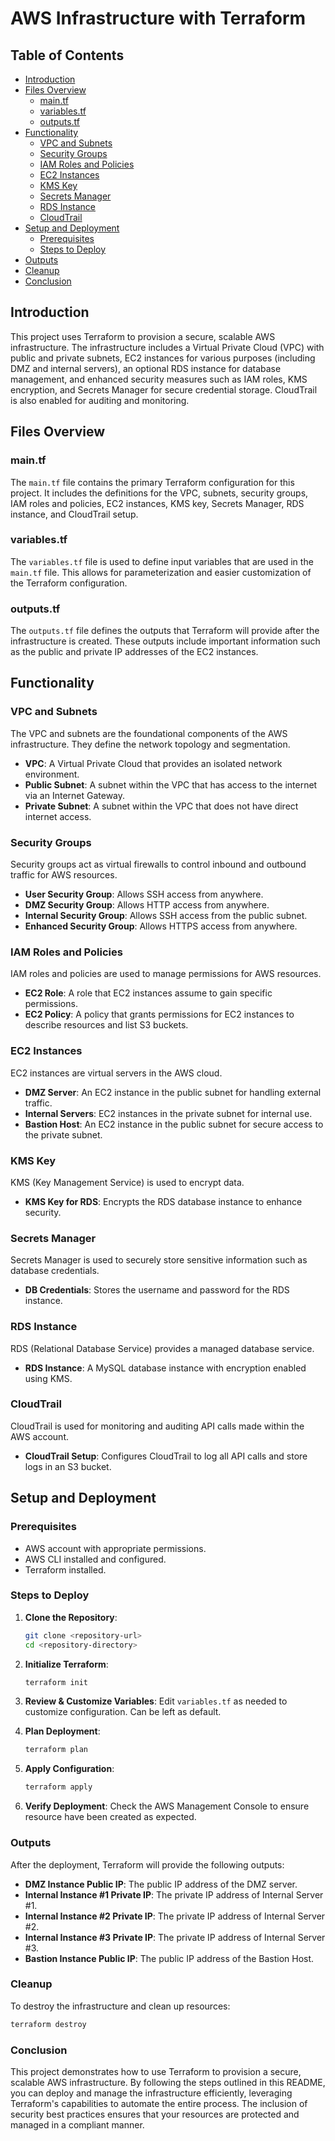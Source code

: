 # AWS Infrastructure with Terraform

## Table of Contents

- [Introduction](#introduction)
- [Files Overview](#files-overview)
  - [main.tf](#maintf)
  - [variables.tf](#variablestf)
  - [outputs.tf](#outputstf)
- [Functionality](#functionality)
  - [VPC and Subnets](#vpc-and-subnets)
  - [Security Groups](#security-groups)
  - [IAM Roles and Policies](#iam-roles-and-policies)
  - [EC2 Instances](#ec2-instances)
  - [KMS Key](#kms-key)
  - [Secrets Manager](#secrets-manager)
  - [RDS Instance](#rds-instance)
  - [CloudTrail](#cloudtrail)
- [Setup and Deployment](#setup-and-deployment)
  - [Prerequisites](#prerequisites)
  - [Steps to Deploy](#steps-to-deploy)
- [Outputs](#outputs)
- [Cleanup](#cleanup)
- [Conclusion](#conclusion)

## Introduction

This project uses Terraform to provision a secure, scalable AWS infrastructure. The infrastructure includes a Virtual Private Cloud (VPC) with public and private subnets, EC2 instances for various purposes (including DMZ and internal servers), an optional RDS instance for database management, and enhanced security measures such as IAM roles, KMS encryption, and Secrets Manager for secure credential storage. CloudTrail is also enabled for auditing and monitoring.

## Files Overview

### main.tf

The `main.tf` file contains the primary Terraform configuration for this project. It includes the definitions for the VPC, subnets, security groups, IAM roles and policies, EC2 instances, KMS key, Secrets Manager, RDS instance, and CloudTrail setup.

### variables.tf

The `variables.tf` file is used to define input variables that are used in the `main.tf` file. This allows for parameterization and easier customization of the Terraform configuration.

### outputs.tf

The `outputs.tf` file defines the outputs that Terraform will provide after the infrastructure is created. These outputs include important information such as the public and private IP addresses of the EC2 instances.

## Functionality

### VPC and Subnets

The VPC and subnets are the foundational components of the AWS infrastructure. They define the network topology and segmentation.

- **VPC**: A Virtual Private Cloud that provides an isolated network environment.
- **Public Subnet**: A subnet within the VPC that has access to the internet via an Internet Gateway.
- **Private Subnet**: A subnet within the VPC that does not have direct internet access.

### Security Groups

Security groups act as virtual firewalls to control inbound and outbound traffic for AWS resources.

- **User Security Group**: Allows SSH access from anywhere.
- **DMZ Security Group**: Allows HTTP access from anywhere.
- **Internal Security Group**: Allows SSH access from the public subnet.
- **Enhanced Security Group**: Allows HTTPS access from anywhere.

### IAM Roles and Policies

IAM roles and policies are used to manage permissions for AWS resources.

- **EC2 Role**: A role that EC2 instances assume to gain specific permissions.
- **EC2 Policy**: A policy that grants permissions for EC2 instances to describe resources and list S3 buckets.

### EC2 Instances

EC2 instances are virtual servers in the AWS cloud.

- **DMZ Server**: An EC2 instance in the public subnet for handling external traffic.
- **Internal Servers**: EC2 instances in the private subnet for internal use.
- **Bastion Host**: An EC2 instance in the public subnet for secure access to the private subnet.

### KMS Key

KMS (Key Management Service) is used to encrypt data.

- **KMS Key for RDS**: Encrypts the RDS database instance to enhance security.

### Secrets Manager

Secrets Manager is used to securely store sensitive information such as database credentials.

- **DB Credentials**: Stores the username and password for the RDS instance.

### RDS Instance

RDS (Relational Database Service) provides a managed database service.

- **RDS Instance**: A MySQL database instance with encryption enabled using KMS.

### CloudTrail

CloudTrail is used for monitoring and auditing API calls made within the AWS account.

- **CloudTrail Setup**: Configures CloudTrail to log all API calls and store logs in an S3 bucket.

## Setup and Deployment

### Prerequisites

- AWS account with appropriate permissions.
- AWS CLI installed and configured.
- Terraform installed.

### Steps to Deploy

1. **Clone the Repository**:
   ```sh
   git clone <repository-url>
   cd <repository-directory>
   ```

2. **Initialize Terraform**:
    ```sh
    terraform init
    ```

3. **Review & Customize Variables**:
    Edit `variables.tf` as needed to customize configuration.
    Can be left as default.

4. **Plan Deployment**:
    ```sh
    terraform plan
    ```

5. **Apply Configuration**:
    ```sh
    terraform apply
    ```

6. **Verify Deployment**:
    Check the AWS Management Console to ensure resource have been created as expected.

### Outputs

After the deployment, Terraform will provide the following outputs:

- **DMZ Instance Public IP**: The public IP address of the DMZ server.
- **Internal Instance #1 Private IP**: The private IP address of Internal Server #1.
- **Internal Instance #2 Private IP**: The private IP address of Internal Server #2.
- **Internal Instance #3 Private IP**: The private IP address of Internal Server #3.
- **Bastion Instance Public IP**: The public IP address of the Bastion Host.

### Cleanup

To destroy the infrastructure and clean up resources:
```sh
terraform destroy
```

### Conclusion

This project demonstrates how to use Terraform to provision a secure, scalable AWS infrastructure. By following the steps outlined in this README, you can deploy and manage the infrastructure efficiently, leveraging Terraform's capabilities to automate the entire process. The inclusion of security best practices ensures that your resources are protected and managed in a compliant manner.